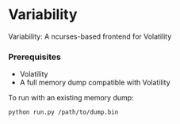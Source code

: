 # Variability

Variability: A ncurses-based frontend for Volatility

### Prerequisites
* Volatility
* A full memory dump compatible with Volatility

To run with an existing memory dump:
```
python run.py /path/to/dump.bin
```
